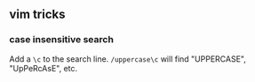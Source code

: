 ## vim tricks

### case insensitive search

Add a `\c` to the search line. `/uppercase\c` will find "UPPERCASE", "UpPeRcAsE", etc.
